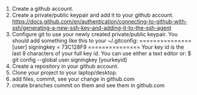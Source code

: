 1. Create a github account.
2. Create a private/public keypair and add it to your github account.
	https://docs.github.com/en/authentication/connecting-to-github-with-ssh/generating-a-new-ssh-key-and-adding-it-to-the-ssh-agent
3. Configure git to use your newly created private/public keypair.
	You should add something like this to your ~/.gitconfig:
===============
	[user]
		signingkey = 73C128F9
===============
	Your key id is the last 8 characters of your full key id.
	You can use either a text editor or:
	$ git config --global user.signingkey [yourkeyid]
4. Create a repository in your github account.
5. Clone your project to your laptop/desktop.
6. add files, commit, see your change in github.com
7. create branches commit on them and see them in github.com
